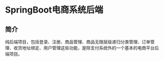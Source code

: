 # SpringBoot电商系统后端


## 简介
纯后端项目，包括登录、注册、商品管理、商品无限层级递归分类管理、订单管理、收货地址绑定、用户管理这些功能，是除支付系统外的一个基本的电商平台后端项目。
